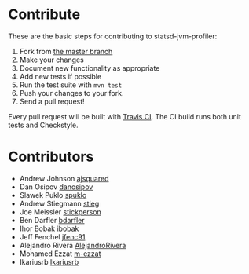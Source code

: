 # Contribute
These are the basic steps for contributing to statsd-jvm-profiler:

1. Fork from [the master branch](https://github.com/etsy/statsd-jvm-profiler)
2. Make your changes
3. Document new functionality as appropriate
4. Add new tests if possible
5. Run the test suite with `mvn test`
6. Push your changes to your fork.
7. Send a pull request!

Every pull request will be built with [Travis CI](https://travis-ci.org/etsy/statsd-jvm-profiler).  The CI build runs both unit tests and Checkstyle.

# Contributors
- Andrew Johnson [ajsquared](https://github.com/ajsquared)
- Dan Osipov [danosipov](https://github.com/danosipov)
- Slawek Puklo [spuklo](https://github.com/spuklo)
- Andrew Stiegmann [stieg](https://github.com/stieg)
- Joe Meissler [stickperson](https://github.com/stickperson)
- Ben Darfler [bdarfler](https://github.com/bdarfler)
- Ihor Bobak [ibobak](https://github.com/ibobak)
- Jeff Fenchel [jfenc91](https://github.com/jfenc91)
- Alejandro Rivera [AlejandroRivera](https://github.com/AlejandroRivera)
- Mohamed Ezzat [m-ezzat](https://github.com/m-ezzat)
- Ikariusrb [Ikariusrb](https://github.com/Ikariusrb)
